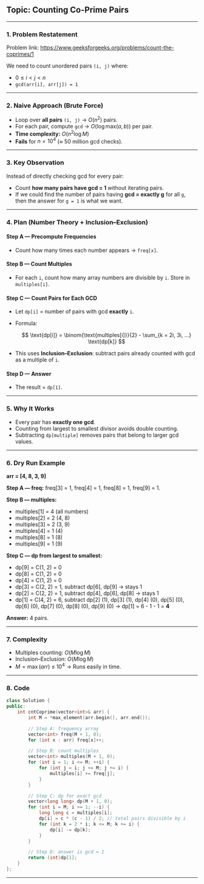 ## **Topic:** Counting Co-Prime Pairs 

---

### **1. Problem Restatement**
Problem link: https://www.geeksforgeeks.org/problems/count-the-coprimes/1

We need to count unordered pairs `(i, j)` where:

* $0 \le i < j < n$
* `gcd(arr[i], arr[j]) = 1`

---

### **2. Naive Approach (Brute Force)**

* Loop over **all pairs** `(i, j)` → $O(n^2)$ pairs.
* For each pair, compute `gcd` → $O(\log \text{max}(a,b))$ per pair.
* **Time complexity:** $O(n^2 \log M)$
* **Fails** for $n = 10^4$ (≈ 50 million gcd checks).

---

### **3. Key Observation**

Instead of directly checking gcd for every pair:

* Count **how many pairs have gcd = 1** without iterating pairs.
* If we could find the number of pairs having **gcd = exactly g** for all `g`,
  then the answer for `g = 1` is what we want.

---

### **4. Plan (Number Theory + Inclusion–Exclusion)**

#### Step A — Precompute Frequencies

* Count how many times each number appears → `freq[x]`.

#### Step B — Count Multiples

* For each `i`, count how many array numbers are divisible by `i`.
  Store in `multiples[i]`.

#### Step C — Count Pairs for Each GCD

* Let `dp[i]` = number of pairs with gcd **exactly** `i`.
* Formula:

  $$
  \text{dp[i]} = \binom{\text{multiples[i]}}{2} - \sum_{k = 2i, 3i, ...} \text{dp[k]}
  $$
* This uses **Inclusion–Exclusion**: subtract pairs already counted with gcd as a multiple of `i`.

#### Step D — Answer

* The result = `dp[1]`.

---

### **5. Why It Works**

* Every pair has **exactly one gcd**.
* Counting from largest to smallest divisor avoids double counting.
* Subtracting `dp[multiple]` removes pairs that belong to larger gcd values.

---

### **6. Dry Run Example**

**arr = \[4, 8, 3, 9]**

**Step A — freq:**
freq\[3] = 1, freq\[4] = 1, freq\[8] = 1, freq\[9] = 1.

**Step B — multiples:**

* multiples\[1] = 4 (all numbers)
* multiples\[2] = 2 (4, 8)
* multiples\[3] = 2 (3, 9)
* multiples\[4] = 1 (4)
* multiples\[8] = 1 (8)
* multiples\[9] = 1 (9)

**Step C — dp from largest to smallest:**

* dp\[9] = C(1, 2) = 0
* dp\[8] = C(1, 2) = 0
* dp\[4] = C(1, 2) = 0
* dp\[3] = C(2, 2) = 1, subtract dp\[6], dp\[9] → stays 1
* dp\[2] = C(2, 2) = 1, subtract dp\[4], dp\[6], dp\[8] → stays 1
* dp\[1] = C(4, 2) = 6, subtract dp\[2] (1), dp\[3] (1), dp\[4] (0), dp\[5] (0), dp\[6] (0), dp\[7] (0), dp\[8] (0), dp\[9] (0)
  → dp\[1] = 6 - 1 - 1 = **4**

**Answer:** 4 pairs.

---

### **7. Complexity**

* Multiples counting: $O(M \log M)$
* Inclusion–Exclusion: $O(M \log M)$
* $M = \max(arr)$ ≤ $10^4$
  → Runs easily in time.

---

### **8. Code**

```cpp
class Solution {
public:
    int cntCoprime(vector<int>& arr) {
        int M = *max_element(arr.begin(), arr.end());

        // Step A: frequency array
        vector<int> freq(M + 1, 0);
        for (int x : arr) freq[x]++;

        // Step B: count multiples
        vector<int> multiples(M + 1, 0);
        for (int i = 1; i <= M; ++i) {
            for (int j = i; j <= M; j += i) {
                multiples[i] += freq[j];
            }
        }

        // Step C: dp for exact gcd
        vector<long long> dp(M + 1, 0);
        for (int i = M; i >= 1; --i) {
            long long c = multiples[i];
            dp[i] = c * (c - 1) / 2; // total pairs divisible by i
            for (int k = 2 * i; k <= M; k += i) {
                dp[i] -= dp[k];
            }
        }

        // Step D: answer is gcd = 1
        return (int)dp[1];
    }
};
```

---
